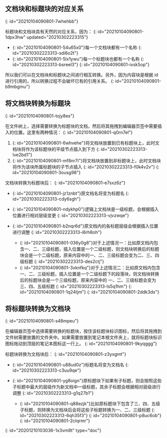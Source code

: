 ## 文档块和标题块的对应关系
{: id="20210104090801-7whehbb"}

标题块和文档块具有天然的对应关系，因为：
{: id="20210104090801-1dpx3hw" updated="20210302223315"}

* {: id="20210104090801-54u65x0"}每一个文档块都有一个名称
  {: id="20210302223313-sdi6o2t"}
* {: id="20210104090801-5lx1ywu"}每一个标题块也都有一个名称
  {: id="20210302223313-bsreel3"}
{: id="20210104090801-ixsk5op"}

所以我们可以在文档块和标题块之间进行相互转换。另外，因为内容块是根据 id 进行引用的，所以转换过程不会破坏已有的引用关系。
{: id="20210104090801-b9mbgmu"}

## 将文档块转换为标题块
{: id="20210104090801-tojy8es"}

在文件树上，选择需要转换为标题块的文档，然后将其拖拽到编辑器页签中需要插入的位置。这里有两种情况：
{: id="20210104090801-q0rn7el"}

1. {: id="20210104090801-6whvehe"}将文档块放置到已有标题块上，此时文档块将作为该标题块的平级节点插入到下方
   {: id="20210302223313-lve2bd1"}
2. {: id="20210104090801-mf8nr7i"}将文档块放置到非标题块上，此时文档块将作为该块所属标题块的子节点插入
   {: id="20210302223313-f0k4v2v"}
{: id="20210104090801-3ousg98"}

文档块转换为标题块后：
{: id="20210104090801-e7sxz6z"}

* {: id="20210104090801-jz1znbt"}原文档名将变为标题名
  {: id="20210302223313-cdy6sgh"}
* {: id="20210104090801-ndykhp0"}逻辑上文档块是一级标题，会根据插入位置进行相对层级变更
  {: id="20210302223313-vjvzwqe"}
* {: id="20210104090801-b2nqr6d"}原文档内的各标题层级会根据插入位置进行调整
  {: id="20210302223313-i6rh8oh"}

  * {: id="20210104090801-036y0g8"}对于上述情况一：比如原文档内包含一、二、三级标题，插入位置是一个二级标题，则文档块转换后的标题块会是一个二级标题，原来内容中的一、二、三级标题会变为二、三、四级标题
    {: id="20210302223313-des2ctj"}
  * {: id="20210104090801-3xknfkq"}对于上述情况二：比如原文档内包含一、二、三级标题，插入位置是一个二级标题下的段落块，则文档块转换后的标题块会是一个三级标题，原来内容中的 一、二、三级标题会变为三、四、五级标题
    {: id="20210302223313-ls5q1hm"}
  {: id="20210104090801-1q24tjm"}
{: id="20210104090801-2ddk3ds"}

## 将标题块转换为文档块
{: id="20210104090801-s48mpeu"}

在编辑器页签中选择需要转换的标题块，按住该标题块标识图标，然后将其拖拽到文件树需要放置的文件夹中。如果需要放置到笔记本根文件夹上，就将标题块标识图标拖动到顶层的笔记本图标这一行上。
{: id="20210104090801-9kyqggg"}

标题块转换为文档块后：
{: id="20210104090801-z3yxgmt"}

* {: id="20210104090801-u88ud0z"}标题名将变为文档名
  {: id="20210302223313-c3uu9qe"}
* {: id="20210104090801-yg8oign"}原标题块下如果有子标题，则会按照这些子标题中最大的层级作为新文档中一级标题，其余子标题会根据相对层级进行调整
  {: id="20210302223313-g1q27b1"}

  * {: id="20210104090801-q88ezjk"}比如原标题块下包含了三、四、五级子标题，则转换为文档块后会将这些子标题转换为一、二、三级标题
    {: id="20210302223313-6qh35f3"}
  {: id="20210104090801-p8uc6ob"}
{: id="20210104090801-2clqrmr"}


{: id="20201210103036-1x3vm8t" type="doc"}
